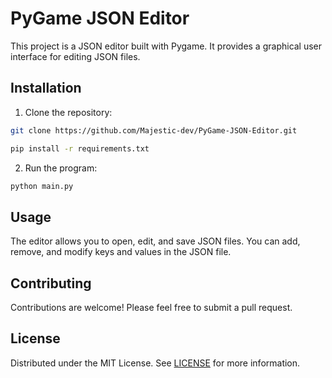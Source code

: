 # PyGame JSON Editor

This project is a JSON editor built with Pygame. It provides a graphical user interface for editing JSON files.

## Installation

1. Clone the repository:
```sh
git clone https://github.com/Majestic-dev/PyGame-JSON-Editor.git

pip install -r requirements.txt
```

2. Run the program:
```sh
python main.py
```

## Usage

The editor allows you to open, edit, and save JSON files. You can add, remove, and modify keys and values in the JSON file.

## Contributing

Contributions are welcome! Please feel free to submit a pull request.

## License

Distributed under the MIT License. See [LICENSE](LICENSE) for more information.